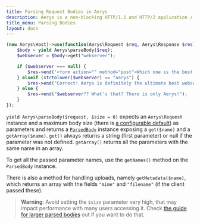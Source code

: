 ```yaml
---
title: Parsing Request Bodies in Aerys
description: Aerys is a non-blocking HTTP/1.1 and HTTP/2 application / websocket / static file server.
title_menu: Parsing Bodies
layout: docs
---
```


```php
(new Aerys\Host)->use(function(Aerys\Request $req, Aerys\Response $res) {
	$body = yield Aerys\parseBody($req);
	$webserver = $body->get("webserver");

	if ($webserver === null) {
		$res->end('<form action="" method="post">Which one is the best webserver? <input type="text" name="webserver" /> <input type="submit" value="check" /></form>');
	} elseif (strtolower($webserver) == "aerys") {
		$res->end("Correct! Aerys is definitely the ultimate best webserver!");
	} else {
		$res->end("$webserver?? What's that? There is only Aerys!");
	}
});
```

`yield Aerys\parseBody($request, $size = 0)` expects an `Aerys\Request` instance and a maximum body size (there is [a configurable default](../performance/production.md)) as parameters and returns a [`ParsedBody`](../classes/parsedbody.md) instance exposing a `get($name)` and a `getArray($name)`. `get()` always returns a string (first parameter) or null if the parameter was not defined. `getArray()` returns all the parameters with the same name in an array.

To get all the passed parameter names, use the `getNames()` method on the `ParsedBody` instance.

There is also a method for handling uploads, namely `getMetadata($name)`, which returns an array with the fields `"mime"` and `"filename"` (if the client passed these).

> **Warning**: Avoid setting the `$size` parameter very high, that may impact performance with many users accessing it. Check [the guide for larger parsed bodies](../http-advanced/bodyparser.md) out if you want to do that.